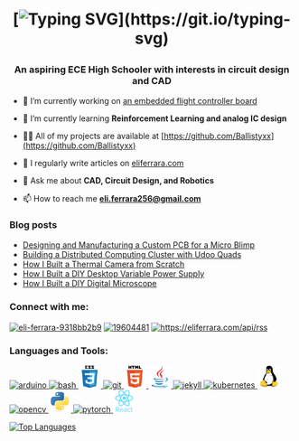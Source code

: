 <h1 align="center">
  
  [![Typing SVG](https://readme-typing-svg.demolab.com?font=Fira+Code&size=36&duration=1500&pause=1000&color=DDDDDD&center=true&vCenter=true&repeat=false&width=600&height=60&lines=Hi+%F0%9F%91%8B%2C+I'm+Eli+Ferrara.)](https://git.io/typing-svg)
  
</h1>


<h3 align="center">An aspiring ECE High Schooler with interests in circuit design and CAD</h3>

- 🔭 I’m currently working on [an embedded flight controller board](https://github.com/Ballistyxx/Blimp)

- 🌱 I’m currently learning **Reinforcement Learning and analog IC design**

- 👨‍💻 All of my projects are available at [https://github.com/Ballistyxx](https://github.com/Ballistyxx)

- 📝 I regularly write articles on [eliferrara.com](https://eliferrara.com)

- 💬 Ask me about **CAD, Circuit Design, and Robotics**

- 📫 How to reach me **eli.ferrara256@gmail.com**

### Blog posts
<!-- BLOG-POST-LIST:START -->
- [Designing and Manufacturing a Custom PCB for a Micro Blimp](https://eliferrara.com/blog/falcon-flight)
- [Building a Distributed Computing Cluster with Udoo Quads](https://eliferrara.com/blog/distributed-computing)
- [How I Built a Thermal Camera from Scratch](https://eliferrara.com/blog/thermal-camera)
- [How I Built a DIY Desktop Variable Power Supply](https://eliferrara.com/blog/desktop-power-supply)
- [How I Built a DIY Digital Microscope](https://eliferrara.com/blog/digital-microscope)
<!-- BLOG-POST-LIST:END -->

<h3 align="left">Connect with me:</h3>
<p align="left">
<a href="https://linkedin.com/in/eli-ferrara-9318bb2b9" target="blank"><img align="center" src="https://raw.githubusercontent.com/rahuldkjain/github-profile-readme-generator/master/src/images/icons/Social/linked-in-alt.svg" alt="eli-ferrara-9318bb2b9" height="30" width="40" /></a>
<a href="https://stackoverflow.com/users/19604481" target="blank"><img align="center" src="https://raw.githubusercontent.com/rahuldkjain/github-profile-readme-generator/master/src/images/icons/Social/stack-overflow.svg" alt="19604481" height="30" width="40" /></a>
<a href="https://eliferrara.com/api/rss" target="blank"><img align="center" src="https://raw.githubusercontent.com/rahuldkjain/github-profile-readme-generator/master/src/images/icons/Social/rss.svg" alt="https://eliferrara.com/api/rss" height="30" width="40" /></a>
</p>

<h3 align="left">Languages and Tools:</h3>
<p align="left"> <a href="https://www.arduino.cc/" target="_blank" rel="noreferrer"> <img src="https://cdn.worldvectorlogo.com/logos/arduino-1.svg" alt="arduino" width="40" height="40"/> </a> <a href="https://www.gnu.org/software/bash/" target="_blank" rel="noreferrer"> <img src="https://www.vectorlogo.zone/logos/gnu_bash/gnu_bash-icon.svg" alt="bash" width="40" height="40"/> </a> <a href="https://www.w3schools.com/css/" target="_blank" rel="noreferrer"> <img src="https://raw.githubusercontent.com/devicons/devicon/master/icons/css3/css3-original-wordmark.svg" alt="css3" width="40" height="40"/> </a> <a href="https://git-scm.com/" target="_blank" rel="noreferrer"> <img src="https://www.vectorlogo.zone/logos/git-scm/git-scm-icon.svg" alt="git" width="40" height="40"/> </a> <a href="https://www.w3.org/html/" target="_blank" rel="noreferrer"> <img src="https://raw.githubusercontent.com/devicons/devicon/master/icons/html5/html5-original-wordmark.svg" alt="html5" width="40" height="40"/> </a> <a href="https://www.java.com" target="_blank" rel="noreferrer"> <img src="https://raw.githubusercontent.com/devicons/devicon/master/icons/java/java-original.svg" alt="java" width="40" height="40"/> </a> <a href="https://jekyllrb.com/" target="_blank" rel="noreferrer"> <img src="https://www.vectorlogo.zone/logos/jekyllrb/jekyllrb-icon.svg" alt="jekyll" width="40" height="40"/> </a> <a href="https://kubernetes.io" target="_blank" rel="noreferrer"> <img src="https://www.vectorlogo.zone/logos/kubernetes/kubernetes-icon.svg" alt="kubernetes" width="40" height="40"/> </a> <a href="https://www.linux.org/" target="_blank" rel="noreferrer"> <img src="https://raw.githubusercontent.com/devicons/devicon/master/icons/linux/linux-original.svg" alt="linux" width="40" height="40"/> </a> <a href="https://opencv.org/" target="_blank" rel="noreferrer"> <img src="https://www.vectorlogo.zone/logos/opencv/opencv-icon.svg" alt="opencv" width="40" height="40"/> </a> <a href="https://www.python.org" target="_blank" rel="noreferrer"> <img src="https://raw.githubusercontent.com/devicons/devicon/master/icons/python/python-original.svg" alt="python" width="40" height="40"/> </a> <a href="https://pytorch.org/" target="_blank" rel="noreferrer"> <img src="https://www.vectorlogo.zone/logos/pytorch/pytorch-icon.svg" alt="pytorch" width="40" height="40"/> </a> <a href="https://reactjs.org/" target="_blank" rel="noreferrer"> <img src="https://raw.githubusercontent.com/devicons/devicon/master/icons/react/react-original-wordmark.svg" alt="react" width="40" height="40"/> </a> </p>


[![Top Languages](https://readme-stats-psi-taupe.vercel.app/api/top-langs/?username=Ballistyxx&layout=compact&theme=vision-friendly-dark)](https://github.com/anuraghazra/github-readme-stats)
